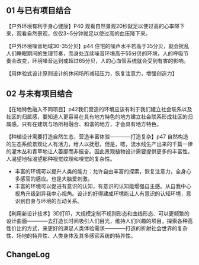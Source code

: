 ## 01 与已有项目结合

【户外环境有利于身心健康】P40 观看自然景观20秒就足以使过高的心率降下来，观看自然景观，仅仅3~5分钟就足以使过高的血压降下来。

【户外环境噪音地域30-35分贝】p44 住宅的噪声水平若高于35分贝，就会扰乱人们睡眠期间的生理节奏，而身处连续噪音环境高于55分贝的环境，人的呼吸节奏会改变，环境噪音达到或超过65分贝，人的心血管系统就会受到有害的影响。

【用体验式设计原则设计的休闲场所减轻压力，恢复注意力，增强创造力】


## 02 与未有项目结合

【在地特色融入不同项目】p42我们营造的环境应该有利于我们建立社会联系以及社区的归属感，要知道人更容易在具有地方特色的地方建立社会联系形成社区的归属感。只有在建筑与场所相融合、和谐的地方，才会具有地方特色。

【种植设计需要打造自然生态，营造丰富体验————打造复杂】p47 自然构造的生态系统景观让人有活力，给人以抚慰，但是，嗯，流水线生产出来的千篇一律的灌木丛和青草地让人萎靡而非振奋。因此景观植物设计需要提供更多的丰富性。人渴望地标渴望那种视觉纹理和嗅觉的复杂性。

- 丰富的环境可以提升人类的能力：允许自由丰富的探索，恢复注意力，全身心多感官的感应。也是大脑爱刺激。
- 丰富的环境可以促进有意识的认知，有意识的认知能增强自主感。从自我中心视角升级到异我中心视角。设计的好得建成环境能让人有意识的认知环境，意识到自身与环境的互动关系。

【利用新设计技术】3D打印，大规模定制不规则形态和曲线形态、可以更频繁的设计曲面————去打造长时间吸引人们目光，维持人们兴趣的项目，探索各种高性价比的方式，来更好的满足人类体验需求————打造的折射社会世界的复杂性、场地的特异性、人类身体及其多感官系统的特异性。


## ChangeLog
